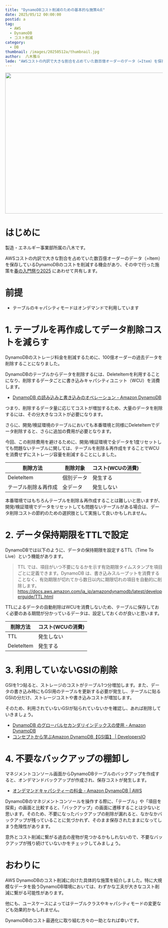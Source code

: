 ```yaml
---
title: "DynamoDBコスト削減のための基本的な施策4点"
date: 2025/05/12 00:00:00
postid: a
tag:
  - AWS
  - DynamoDB
  - コスト削減
category:
  - DB
thumbnail: /images/20250512a/thumbnail.jpg
author:  八木雅斗
lede: "AWSコストの内訳で大きな割合を占めていた数百億オーダーのデータ（=Item）を保存しているDynamoDBのコストを削減する機会があり、その中で行った施策を「春の入門祭り2025」にあわせて共有します。"
---
```


<img src="/images/20250512a/top.jpg" alt="" width="800" height="450">

# はじめに

製造・エネルギー事業部所属の八木です。

AWSコストの内訳で大きな割合を占めていた数百億オーダーのデータ（=Item）を保存しているDynamoDBのコストを削減する機会があり、その中で行った施策を[春の入門祭り2025](/articles/20250413a/) にあわせて共有します。

# 前提

- テーブルのキャパシティモードはオンデマンドで利用しています

# 1. テーブルを再作成してデータ削除コストを減らす

DynamoDBのストレージ料金を削減するために、100億オーダーの過去データを削除することになりました。

DynamoDBのテーブルからデータを削除するには、DeleteItemを利用することになり、削除するデータごとに書き込みキャパシティユニット（WCU）を消費します。

- [DynamoDB の読み込みと書き込みのオペレーション - Amazon DynamoDB](https://docs.aws.amazon.com/ja_jp/amazondynamodb/latest/developerguide/read-write-operations.html#write-operation-consumption)

つまり、削除するデータ量に応じてコストが増加するため、大量のデータを削除するには、その分大きなコストが必要になります。

さらに、開発/検証環境のテーブルにおいても本番環境と同様にDeleteItemでデータ削除すると、さらに追加の費用が必要となります。

今回、この削除費用を避けるために、開発/検証環境で全データを1度リセットしても問題ないテーブルに関しては、テーブルを削除＆再作成をすることでWCUを消費せずにストレージ容量を削減することにしました。

| 削除方法 | 削除対象 | コスト(WCUの消費) |
| -- | -- | -- |
| DeleteItem | 個別データ | 発生する |
| テーブル削除＆再作成 | 全データ | 発生しない |

本番環境ではもちろんテーブルを削除＆再作成することは難しいと思いますが、開発/検証環境でデータをリセットしても問題ないテーブルがある場合は、データ削除コストの節約のための選択肢として実施して良いかもしれません。

# 2. データ保持期限をTTLで設定

DynamoDBでは以下のように、データの保持期限を設定するTTL（Time To Live）という機能があります。

> TTL では、項目がいつ不要になるかを示す有効期限タイムスタンプを項目ごとに定義できます。DynamoDB は、書き込みスループットを消費することなく、有効期限が切れてから数日以内に期限切れの項目を自動的に削除します。
> https://docs.aws.amazon.com/ja_jp/amazondynamodb/latest/developerguide/TTL.html

TTLによるデータの自動削除はWCUを消費しないため、テーブルに保存しておく必要のある期間が分かっているデータは、設定しておくのが良いと思います。

| 削除方法 | コスト(WCUの消費) |
| -- | -- |
| TTL | 発生しない |
| DeleteItem | 発生する |

# 3. 利用していないGSIの削除

GSIを1つ貼ると、ストレージのコストがテーブル1つ分増加します。また、データの書き込み時にもGSI用のテーブルを更新する必要が発生し、テーブルに貼るGSIの分だけ、ストレージコストや書き込みコストが増加します。

そのため、利用されていないGSIが貼られていないかを確認し、あれば削除していきましょう。

- [DynamoDB のグローバルセカンダリインデックスの使用 - Amazon DynamoDB](https://docs.aws.amazon.com/ja_jp/amazondynamodb/latest/developerguide/GSI.html)
- [コンセプトから学ぶAmazon DynamoDB【GSI篇】 | DevelopersIO](https://dev.classmethod.jp/articles/conceptual-learning-about-dynamodb-gsi/)

# 4. 不要なバックアップの棚卸し

マネジメントコンソール画面からDynamoDBテーブルのバックアップを作成すると、オンデマンドバックアップが作成され、保存コストが発生します。

- [オンデマンドキャパシティーの料金 - Amazon DynamoDB | AWS](https://aws.amazon.com/jp/dynamodb/pricing/on-demand/)

DynamoDBのマネジメントコンソールを操作する際に、「テーブル」や「項目を探索」の画面と比較すると、「バックアップ」の画面に遷移することは少ないと思います。そのため、不要になったバックアップの削除が漏れると、なかなかバックアップが残っていることに気づかれず、そのまま保存されたままになってしまう危険性があります。

意外とコスト削減に繋がる過去の産物が見つかるかもしれないので、不要なバックアップが残り続けていないかをチェックしてみましょう。

# おわりに

AWS DynamoDBのコスト削減に向けた具体的な施策を紹介しました。特に大規模なデータを扱うDynamoDB環境においては、わずかな工夫が大きなコスト削減に繋がる可能性があります。

他にも、ユースケースによってはテーブルクラスやキャパシティモードの変更なども効果的かもしれません。

DynamoDBのコスト最適化に取り組む方々の一助となれば幸いです。

